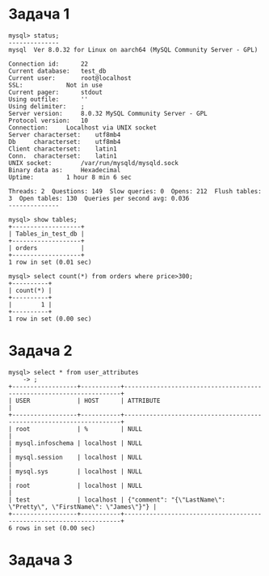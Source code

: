 # Задача 1

    mysql> status;
    --------------
    mysql  Ver 8.0.32 for Linux on aarch64 (MySQL Community Server - GPL)

    Connection id:		22
    Current database:	test_db
    Current user:		root@localhost
    SSL:			Not in use
    Current pager:		stdout
    Using outfile:		''
    Using delimiter:	;
    Server version:		8.0.32 MySQL Community Server - GPL
    Protocol version:	10
    Connection:		Localhost via UNIX socket
    Server characterset:	utf8mb4
    Db     characterset:	utf8mb4
    Client characterset:	latin1
    Conn.  characterset:	latin1
    UNIX socket:		/var/run/mysqld/mysqld.sock
    Binary data as:		Hexadecimal
    Uptime:			1 hour 8 min 6 sec

    Threads: 2  Questions: 149  Slow queries: 0  Opens: 212  Flush tables: 3  Open tables: 130  Queries per second avg: 0.036
    --------------

    mysql> show tables;
    +-------------------+
    | Tables_in_test_db |
    +-------------------+
    | orders            |
    +-------------------+
    1 row in set (0.01 sec)

    mysql> select count(*) from orders where price>300;
    +----------+
    | count(*) |
    +----------+
    |        1 |
    +----------+
    1 row in set (0.00 sec)
    
# Задача 2

    mysql> select * from user_attributes
        -> ;
    +------------------+-----------+---------------------------------------------------------------------+
    | USER             | HOST      | ATTRIBUTE                                                           |
    +------------------+-----------+---------------------------------------------------------------------+
    | root             | %         | NULL                                                                |
    | mysql.infoschema | localhost | NULL                                                                |
    | mysql.session    | localhost | NULL                                                                |
    | mysql.sys        | localhost | NULL                                                                |
    | root             | localhost | NULL                                                                |
    | test             | localhost | {"comment": "{\"LastName\": \"Pretty\", \"FirstName\": \"James\"}"} |
    +------------------+-----------+---------------------------------------------------------------------+
    6 rows in set (0.00 sec)

# Задача 3
